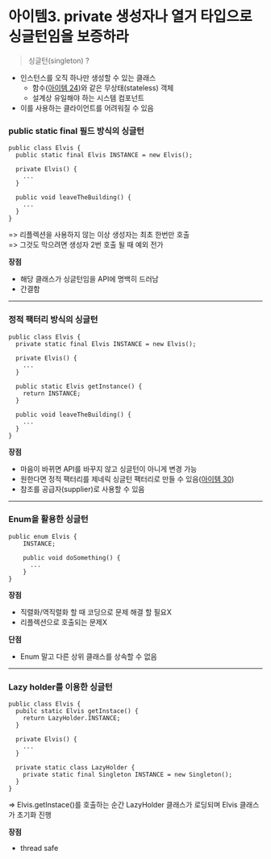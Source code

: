 # 아이템3. private 생성자나 열거 타입으로 싱글턴임을 보증하라  

> 싱글턴(singleton) ?  

- 인스턴스를 오직 하나만 생성할 수 있는 클래스
  - 함수(<a href="item24.md">아이템 24</a>)와 같은 무상태(stateless) 객체
  - 설계상 유일해야 하는 시스템 컴포넌트
- 이를 사용하는 클라이언트를 어려워질 수 있음

### public static final 필드 방식의 싱글턴

```
public class Elvis {
  public static final Elvis INSTANCE = new Elvis();

  private Elvis() {
    ...
  }

  public void leaveTheBuilding() {
    ...
  }
}
```

=> 리플렉션을 사용하지 않는 이상 생성자는 최초 한번만 호출  
=> 그것도 막으려면 생성자 2번 호출 될 때 예외 전가

**장점**  

- 해당 클래스가 싱글턴임을 API에 명백히 드러남  
- 간결함

---  

### 정적 팩터리 방식의 싱글턴  

```
public class Elvis {
  private static final Elvis INSTANCE = new Elvis();

  private Elvis() {
    ...
  }

  public static Elvis getInstance() {
    return INSTANCE;
  }

  public void leaveTheBuilding() {
    ...
  }
}
```  

**장점**  

- 마음이 바뀌면 API를 바꾸지 않고 싱글턴이 아니게 변경 가능
- 원한다면 정적 팩터리를 제네릭 싱글턴 팩터리로 만들 수 있음(<a href="item30.md">아이템 30</a>)  
- 참조를 공급자(supplier)로 사용할 수 있음  

---  

### Enum을 활용한 싱글턴  

```
public enum Elvis {
    INSTANCE;

    public void doSomething() {
      ...
    }
}
```  

**장점**  

- 직렬화/역직렬화 할 때 코딩으로 문제 해결 할 필요X  
- 리플렉션으로 호출되는 문제X

**단점**  

- Enum 말고 다른 상위 클래스를 상속할 수 없음

---

### Lazy holder를 이용한 싱글턴  

```
public class Elvis {
  pubilc static Elvis getInstace() {
    return LazyHolder.INSTANCE;
  }

  private Elvis() {
    ...
  }

  private static class LazyHolder {
    private static final Singleton INSTANCE = new Singleton();
  }
}
```  

=> Elvis.getInstace()를 호출하는 순간 LazyHolder 클래스가 로딩되며
Elvis 클래스가 초기화 진행

**장점**  

- thread safe
